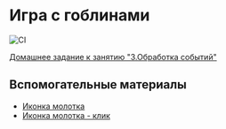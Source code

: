 # Игра с гоблинами

![CI](https://github.com/gorynch/netology-ahj-events/actions/workflows/web.yml/badge.svg)

[Домашнее задание к занятию "3.Обработка событий"](https://github.com/netology-code/ahj-homeworks/tree/AHJ-50/events#игра-с-гоблинами)

## Вспомогательные материалы

- [Иконка молотка](https://www.flaticon.com/ru/free-icon/hammer_8781842?related_id=8781168&origin=search)
- [Иконка молотка - клик](https://www.flaticon.com/ru/free-icon/hammer_8781168?related_id=8781842&origin=search)
